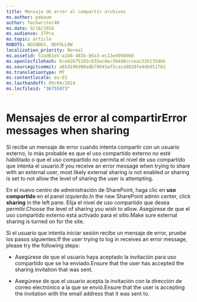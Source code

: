 ```yaml
---
title: Mensaje de error al compartir archivos
ms.author: pebaum
author: Techwriter40
ms.date: 9/18/2018
ms.audience: ITPro
ms.topic: article
ROBOTS: NOINDEX, NOFOLLOW
localization_priority: Normal
ms.assetid: 51ad61e5-a1b8-483b-b6a3-ec13ed09dd68
ms.openlocfilehash: 6ce62675193c835ec0ec394d8ccceac2261354bb
ms.sourcegitcommit: a65d196d00adb70045af5caca9828fe44b951f61
ms.translationtype: MT
ms.contentlocale: es-ES
ms.lasthandoff: 09/04/2019
ms.locfileid: "36755973"
---
```

# <a name="error-messages-when-sharing"></a><span data-ttu-id="8fbab-102">Mensajes de error al compartir</span><span class="sxs-lookup"><span data-stu-id="8fbab-102">Error messages when sharing</span></span>

<span data-ttu-id="8fbab-103">Si recibe un mensaje de error cuando intenta compartir con un usuario externo, lo más probable es que el uso compartido externo no esté habilitado o que el uso compartido no permita el nivel de uso compartido que intenta el usuario.</span><span class="sxs-lookup"><span data-stu-id="8fbab-103">If you receive an error message when trying to share with an external user, most likely external sharing is not enabled or sharing is set to not allow the level of sharing the user is attempting.</span></span>
  
<span data-ttu-id="8fbab-104">En el nuevo centro de administración de SharePoint, haga clic en **uso compartido** en el panel izquierdo.</span><span class="sxs-lookup"><span data-stu-id="8fbab-104">In the  new SharePoint admin center, click **sharing** in the left pane.</span></span> <span data-ttu-id="8fbab-105">Elija el nivel de uso compartido que desea permitir.</span><span class="sxs-lookup"><span data-stu-id="8fbab-105">Choose the level of sharing you wish to allow.</span></span> <span data-ttu-id="8fbab-106">Asegúrese de que el uso compartido externo está activado para el sitio.</span><span class="sxs-lookup"><span data-stu-id="8fbab-106">Make sure external sharing is turned on for the site.</span></span> 
  
<span data-ttu-id="8fbab-107">Si el usuario que intenta iniciar sesión recibe un mensaje de error, pruebe los pasos siguientes:</span><span class="sxs-lookup"><span data-stu-id="8fbab-107">If the user trying to log in receives an error message, please try the following steps:</span></span>
  
- <span data-ttu-id="8fbab-108">Asegúrese de que el usuario haya aceptado la invitación para uso compartido que se ha enviado.</span><span class="sxs-lookup"><span data-stu-id="8fbab-108">Ensure that the user has accepted the sharing invitation that was sent.</span></span>
    
- <span data-ttu-id="8fbab-109">Asegúrese de que el usuario acepta la invitación con la dirección de correo electrónico a la que se envió.</span><span class="sxs-lookup"><span data-stu-id="8fbab-109">Ensure that the user is accepting the invitation with the email address that it was sent to.</span></span>
    

